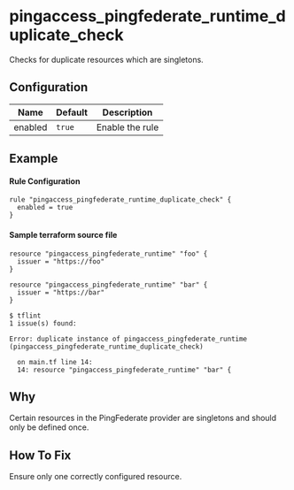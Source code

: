 # pingaccess_pingfederate_runtime_duplicate_check

Checks for duplicate resources which are singletons.

## Configuration

| Name | Default | Description |
|---|---|---|
| enabled | `true` | Enable the rule |

## Example

#### Rule Configuration

```hcl
rule "pingaccess_pingfederate_runtime_duplicate_check" {
  enabled = true
}
```

#### Sample terraform source file
```hcl
resource "pingaccess_pingfederate_runtime" "foo" {
  issuer = "https://foo"
}

resource "pingaccess_pingfederate_runtime" "bar" {
  issuer = "https://bar"
}
```

```console
$ tflint
1 issue(s) found:

Error: duplicate instance of pingaccess_pingfederate_runtime (pingaccess_pingfederate_runtime_duplicate_check)

  on main.tf line 14:
  14: resource "pingaccess_pingfederate_runtime" "bar" {
```

## Why

Certain resources in the PingFederate provider are singletons and should only be defined once.

## How To Fix

Ensure only one correctly configured resource.